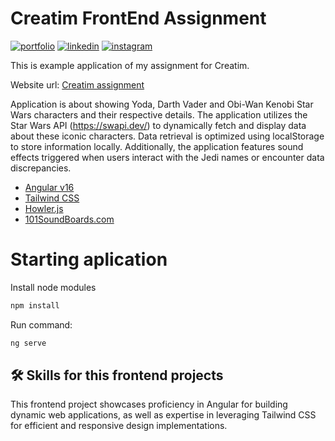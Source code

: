 # Creatim FrontEnd Assignment

[![portfolio](https://img.shields.io/badge/my_portfolio-000?style=for-the-badge&logo=ko-fi&logoColor=white)](https://danilojezernik.com/)
[![linkedin](https://img.shields.io/badge/linkedin-0A66C2?style=for-the-badge&logo=linkedin&logoColor=white)](https://www.linkedin.com/in/danilojezernik/)
[![instagram](https://img.shields.io/badge/instagram-red?style=for-the-badge&logo=instagram&logoColor=white)](https://instagram.com/danilojezernik)

This is example application of my assignment for Creatim.

Website url: [Creatim assignment](http://creatim.danilojezernik.com/)

Application is about showing Yoda, Darth Vader and Obi-Wan Kenobi Star Wars characters and their respective details.
The application utilizes the Star Wars API (https://swapi.dev/) to dynamically fetch and display data about these iconic characters. 
Data retrieval is optimized using localStorage to store information locally. 
Additionally, the application features sound effects triggered when users interact with the Jedi names or encounter data discrepancies.

- [Angular v16](https://v16.angular.io/docs)
- [Tailwind CSS](https://tailwindcss.com/)
- [Howler.js](https://howlerjs.com/)
- [101SoundBoards.com](https://101soundboards.com)

# Starting aplication

Install node modules
```bash
npm install
```

Run command:

```bash
ng serve
```

## 🛠 Skills for this frontend projects

This frontend project showcases proficiency in Angular for building dynamic web applications, as well as expertise in leveraging Tailwind CSS for efficient and responsive design implementations.
